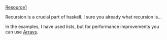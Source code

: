 [Resource1](http://www.jacobsheehy.com/2009/03/binary-search-in-haskell/)

Recursion is a crucial part of haskell. I sure you already what recursion is...

In the examples, I have used lists, but for performance improvements you can use [Arrays](https://hackage.haskell.org/package/array-0.5.6.0/docs/Data-Array.html).